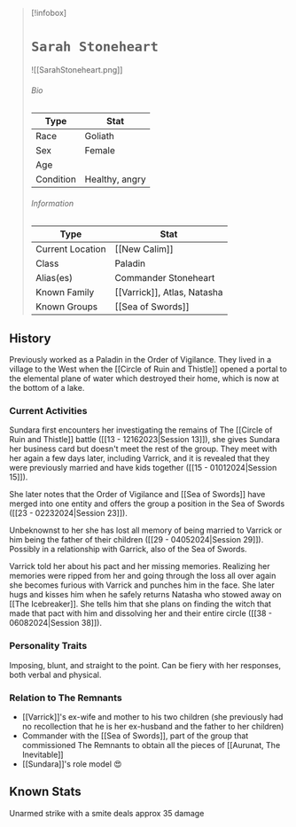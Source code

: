 > [!infobox]
> # `Sarah Stoneheart` 
> ![[SarahStoneheart.png]]
> ###### Bio
> Type |  Stat |
> ---|---|
> Race | Goliath  | 
> Sex | Female  | 
> Age |  |
> Condition |Healthy, angry  |
> ######  Information
> Type |  Stat |
> ---|---|
> Current Location | [[New Calim]]  |
> Class | Paladin |
> 	Alias(es) | Commander Stoneheart |
> Known Family | [[Varrick]], Atlas, Natasha  |
> Known Groups | [[Sea of Swords]] |
 
## History
Previously worked as a Paladin in the Order of Vigilance. They lived in a village to the West when the [[Circle of Ruin and Thistle]] opened a portal to the elemental plane of water which destroyed their home, which is now at the bottom of a lake.

### Current Activities
Sundara first encounters her investigating the remains of The [[Circle of Ruin and Thistle]] battle ([[13 - 12162023|Session 13]]), she gives Sundara her business card but doesn't meet the rest of the group. They meet with her again a few days later, including Varrick, and it is revealed that they were previously married and have kids together ([[15 - 01012024|Session 15]]).

She later notes that the Order of Vigilance and [[Sea of Swords]] have merged into one entity and offers the group a position in the Sea of Swords ([[23 - 02232024|Session 23]]).

Unbeknownst to her she has lost all memory of being married to Varrick or him being the father of their children ([[29 - 04052024|Session 29]]). Possibly in a relationship with Garrick, also of the Sea of Swords.

Varrick told her about his pact and her missing memories. Realizing her memories were ripped from her and going through the loss all over again she becomes furious with Varrick and punches him in the face. She later hugs and kisses him when he safely returns Natasha who stowed away on [[The Icebreaker]]. She tells him that she plans on finding the witch that made that pact with him and dissolving her and their entire circle ([[38 - 06082024|Session 38]]).

### Personality Traits
Imposing, blunt, and straight to the point. Can be fiery with her responses, both verbal and physical. 

### Relation to The Remnants 
- [[Varrick]]'s ex-wife and mother to his two children (she previously had no recollection that he is her ex-husband and the father to her children)
- Commander with the [[Sea of Swords]],  part of the group that commissioned The Remnants to obtain all the pieces of [[Aurunat, The Inevitable]]
- [[Sundara]]'s role model 😍

## Known Stats
Unarmed strike with a smite deals approx 35 damage
